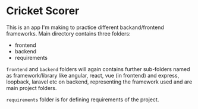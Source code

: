 # Cricket Scorer

This is an app I'm making to practice different backand/frontend frameworks. Main directory contains three folders:

- frontend
- backend
- requirements

`frontend` and `backend` folders will again contains further sub-folders named as framework/library like angular, react, vue (in frontend) and express, loopback, laravel etc on backend, representing the framework used and are main project folders.

`requirements` folder is for defining requirements of the project.
